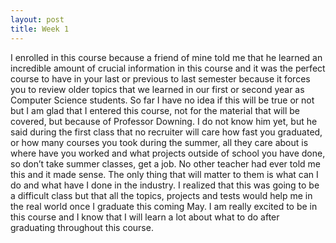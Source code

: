 ```yaml
---
layout: post
title: Week 1
---
```


I enrolled in this course because a friend of mine told me that he learned an incredible amount of crucial information in this course and it was the perfect course to have in your last or previous to last semester because it forces you to review older topics that we learned in our first or second year as Computer Science students. So far I have no idea if this will be true or not but I am glad that I entered this course, not for the material that will be covered, but because of Professor Downing. I do not know him yet, but he said during the first class that no recruiter will care how fast you graduated, or how many courses you took during the summer, all they care about is where have you worked and what projects outside of school you have done, so don’t take summer classes, get a job. No other teacher had ever told me this and it made sense. The only thing that will matter to them is what can I do and what have I done in the industry.
I realized that this was going to be a difficult class but that all the topics, projects and tests would help me in the real world once I graduate this coming May. I am really excited to be in this course and I know that I will learn a lot about what to do after graduating throughout this course. 
